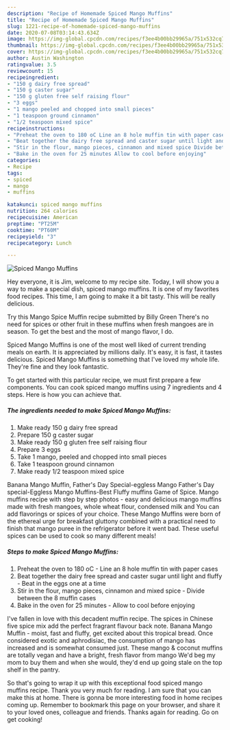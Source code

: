 ```yaml
---
description: "Recipe of Homemade Spiced Mango Muffins"
title: "Recipe of Homemade Spiced Mango Muffins"
slug: 1221-recipe-of-homemade-spiced-mango-muffins
date: 2020-07-08T03:14:43.634Z
image: https://img-global.cpcdn.com/recipes/f3ee4b00bb29965a/751x532cq70/spiced-mango-muffins-recipe-main-photo.jpg
thumbnail: https://img-global.cpcdn.com/recipes/f3ee4b00bb29965a/751x532cq70/spiced-mango-muffins-recipe-main-photo.jpg
cover: https://img-global.cpcdn.com/recipes/f3ee4b00bb29965a/751x532cq70/spiced-mango-muffins-recipe-main-photo.jpg
author: Austin Washington
ratingvalue: 3.5
reviewcount: 15
recipeingredient:
- "150 g dairy free spread"
- "150 g caster sugar"
- "150 g gluten free self raising flour"
- "3 eggs"
- "1 mango peeled and chopped into small pieces"
- "1 teaspoon ground cinnamon"
- "1/2 teaspoon mixed spice"
recipeinstructions:
- "Preheat the oven to 180 oC Line an 8 hole muffin tin with paper cases"
- "Beat together the dairy free spread and caster sugar until light and fluffy Beat in the eggs one at a time"
- "Stir in the flour, mango pieces, cinnamon and mixed spice Divide between the 8 muffin cases"
- "Bake in the oven for 25 minutes Allow to cool before enjoying"
categories:
- Recipe
tags:
- spiced
- mango
- muffins

katakunci: spiced mango muffins 
nutrition: 264 calories
recipecuisine: American
preptime: "PT25M"
cooktime: "PT60M"
recipeyield: "3"
recipecategory: Lunch

---
```



![Spiced Mango Muffins](https://img-global.cpcdn.com/recipes/f3ee4b00bb29965a/751x532cq70/spiced-mango-muffins-recipe-main-photo.jpg)

Hey everyone, it is Jim, welcome to my recipe site. Today, I will show you a way to make a special dish, spiced mango muffins. It is one of my favorites food recipes. This time, I am going to make it a bit tasty. This will be really delicious.

Try this Mango Spice Muffin recipe submitted by Billy Green There&#39;s no need for spices or other fruit in these muffins when fresh mangoes are in season. To get the best and the most of mango flavor, I do.

Spiced Mango Muffins is one of the most well liked of current trending meals on earth. It is appreciated by millions daily. It's easy, it is fast, it tastes delicious. Spiced Mango Muffins is something that I've loved my whole life. They're fine and they look fantastic.


To get started with this particular recipe, we must first prepare a few components. You can cook spiced mango muffins using 7 ingredients and 4 steps. Here is how you can achieve that.

<!--inarticleads1-->

##### The ingredients needed to make Spiced Mango Muffins:

1. Make ready 150 g dairy free spread
1. Prepare 150 g caster sugar
1. Make ready 150 g gluten free self raising flour
1. Prepare 3 eggs
1. Take 1 mango, peeled and chopped into small pieces
1. Take 1 teaspoon ground cinnamon
1. Make ready 1/2 teaspoon mixed spice


Banana Mango Muffin, Father&#39;s Day Special-eggless Mango Father&#39;s Day special-Eggless Mango Muffins-Best Fluffy muffins Game of Spice. Mango muffins recipe with step by step photos - easy and delicious mango muffins made with fresh mangoes, whole wheat flour, condensed milk and You can add flavorings or spices of your choice. These Mango Muffins were born of the ethereal urge for breakfast gluttony combined with a practical need to finish that mango puree in the refrigerator before it went bad. These useful spices can be used to cook so many different meals! 

<!--inarticleads2-->

##### Steps to make Spiced Mango Muffins:

1. Preheat the oven to 180 oC - Line an 8 hole muffin tin with paper cases
1. Beat together the dairy free spread and caster sugar until light and fluffy - Beat in the eggs one at a time
1. Stir in the flour, mango pieces, cinnamon and mixed spice - Divide between the 8 muffin cases
1. Bake in the oven for 25 minutes - Allow to cool before enjoying


I&#39;ve fallen in love with this decadent muffin recipe. The spices in Chinese five spice mix add the perfect fragrant flavour back note. Banana Mango Muffin - moist, fast and fluffy, get excited about this tropical bread. Once considered exotic and aphrodisiac, the consumption of mango has increased and is somewhat consumed just. These mango &amp; coconut muffins are totally vegan and have a bright, fresh flavor from mango We&#39;d beg my mom to buy them and when she would, they&#39;d end up going stale on the top shelf in the pantry. 

So that's going to wrap it up with this exceptional food spiced mango muffins recipe. Thank you very much for reading. I am sure that you can make this at home. There is gonna be more interesting food in home recipes coming up. Remember to bookmark this page on your browser, and share it to your loved ones, colleague and friends. Thanks again for reading. Go on get cooking!

